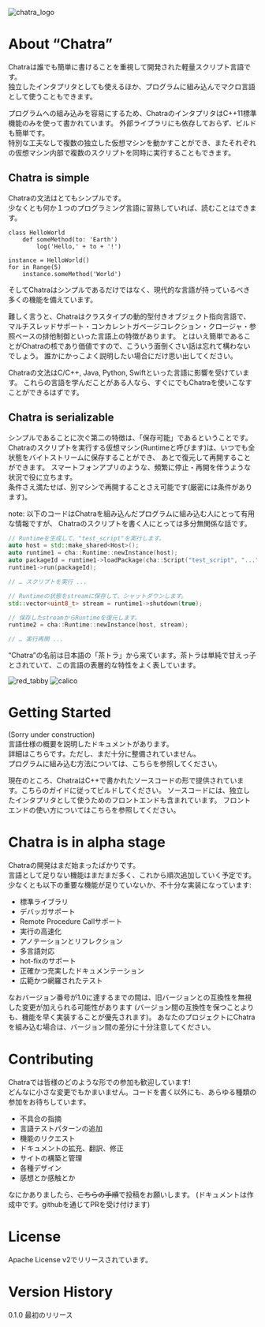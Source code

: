 ![chatra_logo](https://raw.githubusercontent.com/chatra-lang/resources/master/logo/chatra_logo_for_light_bg_small.png "Chatra")

# About “Chatra”
Chatraは誰でも簡単に書けることを重視して開発された軽量スクリプト言語です。  
独立したインタプリタとしても使えるほか、プログラムに組み込んでマクロ言語として使うこともできます。

プログラムへの組み込みを容易にするため、ChatraのインタプリタはC++11標準機能のみを使って書かれています。
外部ライブラリにも依存しておらず、ビルドも簡単です。  
特別な工夫なしで複数の独立した仮想マシンを動かすことができ、またそれぞれの仮想マシン内部で複数のスクリプトを同時に実行することもできます。

## Chatra is simple
Chatraの文法はとてもシンプルです。  
少なくとも何か１つのプログラミング言語に習熟していれば、読むことはできます。

```Text
class HelloWorld
    def someMethod(to: 'Earth')
        log('Hello,' + to + '!')

instance = HelloWorld()
for in Range(5)
    instance.someMethod('World')
```

そしてChatraはシンプルであるだけではなく、現代的な言語が持っているべき多くの機能を備えています。

難しく言うと、Chatraはクラスタイプの動的型付きオブジェクト指向言語で、
マルチスレッドサポート・コンカレントガベージコレクション・クロージャ・参照ベースの排他制御といった言語上の特徴があります。
とはいえ簡単であることがChatraの核であり価値ですので、こういう面倒くさい話は忘れて構わないでしょう。
誰かにかっこよく説明したい場合にだけ思い出してください。

Chatraの文法はC/C++, Java, Python, Swiftといった言語に影響を受けています。
これらの言語を学んだことがある人なら、すぐにでもChatraを使いこなすことができるはずです。

## Chatra is serializable
シンプルであることに次ぐ第二の特徴は、「保存可能」であるということです。  
Chatraのスクリプトを実行する仮想マシン(Runtimeと呼びます)は、いつでも全状態をバイトストリームに保存することができ、
あとで復元して再開することができます。
スマートフォンアプリのような、頻繁に停止・再開を伴うような状況で役に立ちます。  
条件さえ満たせば、別マシンで再開することさえ可能です(厳密には条件があります)。

note: 以下のコードはChatraを組み込んだプログラムに組み込む人にとって有用な情報ですが、
Chatraのスクリプトを書く人にとっては多分無関係な話です。

```C++
// Runtimeを生成して、"test_script"を実行します。
auto host = std::make_shared<Host>();
auto runtime1 = cha::Runtime::newInstance(host); 
auto packageId = runtime1->loadPackage(cha::Script("test_script", "..."));
runtime1->run(packageId);

// … スクリプトを実行 ...

// Runtimeの状態をstreamに保存して、シャットダウンします。
std::vector<uint8_t> stream = runtime1->shutdown(true);

// 保存したstreamからRuntimeを復元します。
runtime2 = cha::Runtime::newInstance(host, stream);

// … 実行再開 ...
```

“Chatra”の名前は日本語の「茶トラ」から来ています。茶トラは単純で甘えっ子とされていて、この言語の表層的な特性をよく表しています。

![red_tabby](https://raw.githubusercontent.com/chatra-lang/resources/master/images/red_tabby.jpg "Chatra \(red tabby\) is simple")
![calico](https://raw.githubusercontent.com/chatra-lang/resources/master/images/calico.jpg "Mike \(calico\) is not simple")

# Getting Started
(Sorry under construction)  
言語仕様の概要を説明したドキュメントがあります。  
詳細はこちらです。ただし、まだ十分に整備されていません。  
プログラムに組み込む方法については、こちらを参照してください。

現在のところ、ChatraはC++で書かれたソースコードの形で提供されています。こちらのガイドに従ってビルドしてください。
ソースコードには、独立したインタプリタとして使うためのフロントエンドも含まれています。
フロントエンドの使い方についてはこちらを参照してください。

# Chatra is in alpha stage
Chatraの開発はまだ始まったばかりです。  
言語として足りない機能はまだまだ多く、これから順次追加していく予定です。
少なくとも以下の重要な機能が足りていないか、不十分な実装になっています:
- 標準ライブラリ
- デバッガサポート
- Remote Procedure Callサポート
- 実行の高速化
- アノテーションとリフレクション
- 多言語対応
- hot-fixのサポート
- 正確かつ充実したドキュメンテーション
- 広範かつ網羅されたテスト

なおバージョン番号が1.0に達するまでの間は、旧バージョンとの互換性を無視した変更が加えられる可能性があります
(バージョン間の互換性を保つことよりも、機能を早く実装することが優先されます)。
あなたのプロジェクトにChatraを組み込む場合は、バージョン間の差分に十分注意してください。

# Contributing
Chatraでは皆様のどのような形での参加も歓迎しています!  
どんなに小さな変更でもかまいません。コードを書く以外にも、あらゆる種類の参加をお待ちしています。
- 不具合の指摘
- 言語テストパターンの追加
- 機能のリクエスト
- ドキュメントの拡充、翻訳、修正
- サイトの構築と管理
- 各種デザイン
- 感想とか感触とか

なにかありましたら、~~こちらの手順~~で投稿をお願いします。
(ドキュメントは作成中です。githubを通じてPRを受け付けます)

# License
Apache License v2でリリースされています。

# Version History
0.1.0  最初のリリース

